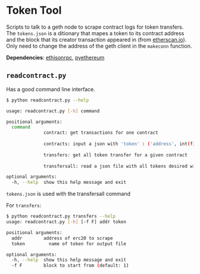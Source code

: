 # Token Tool
Scripts to talk to a geth node to scrape contract logs for token transfers.
The `tokens.json` is a ditionary that mapes a token to its contract address and the block that its creator transaction appeared in (from [etherscan.io](etherscan.io)).
Only need to change the address of the geth client in the `makeconn` function.

**Dependencies**: [ethjsonrpc](https://github.com/ConsenSys/ethjsonrpc), [pyethereum](https://github.com/ethereum/pyethereum)

## `readcontract.py`
Has a good command line interface.

```bash
$ python readcontract.py --help

usage: readcontract.py [-h] command

positional arguments:
  command     
              contract: get transactions for one contract
              
              contracts: input a json with 'token' : ('address', int(first_block)) for all tokens
              
              transfers: get all token transfer for a given contract
              
              transfersall: read a json file with all tokens desired with the form 'name' : (str(addr), int(first_block)

optional arguments:
  -h, --help  show this help message and exit

```

`tokens.json` is used with the transfersall command

For `transfers`:
```bash
$ python readcontract.py transfers --help
usage: readcontract.py [-h] [-f F] addr token

positional arguments:
  addr        address of erc20 to scrape
  token         name of token for output file

optional arguments:
  -h, --help  show this help message and exit
  -f F        block to start from (default: 1)
```
